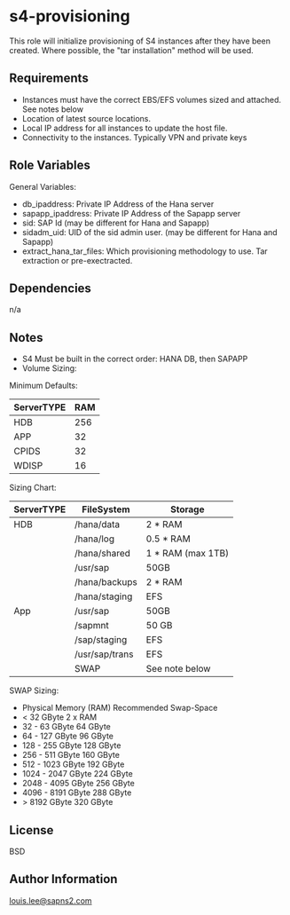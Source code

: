 s4-provisioning
================

This role will initialize provisioning of S4 instances after they have been created.  Where possible, the "tar installation" method will be used.

Requirements
------------

* Instances must have the correct EBS/EFS volumes sized and attached. See notes below
* Location of latest source locations.
* Local IP address for all instances to update the host file.
* Connectivity to the instances.  Typically VPN and private keys

Role Variables
--------------

General Variables:
* db_ipaddress: Private IP Address of the Hana server
* sapapp_ipaddress: Private IP Address of the Sapapp server
* sid: SAP Id (may be different for Hana and Sapapp)
* sidadm_uid: UID of the sid admin user. (may be different for Hana and Sapapp)
* extract_hana_tar_files: Which provisioning methodology to use.  Tar extraction or pre-exectracted.

Dependencies
------------
n/a

Notes
-----
* S4 Must be built in the correct order:  HANA DB, then SAPAPP
* Volume Sizing:

Minimum Defaults:

| ServerTYPE | RAM |
| ---------- | --- |
| HDB        | 256 |
| APP        | 32  |
| CPIDS      | 32  |
| WDISP      | 16  |

Sizing Chart:

| ServerTYPE | FileSystem     | Storage |
| ---------- | -------------- | ------- |
| HDB        | /hana/data     | 2 * RAM
||             /hana/log      | 0.5 * RAM
||             /hana/shared   | 1 * RAM (max 1TB)
||             /usr/sap       | 50GB
||             /hana/backups  | 2 * RAM
||             /hana/staging  | EFS
| App        | /usr/sap       | 50GB
||             /sapmnt        | 50 GB
||             /sap/staging   | EFS
||             /usr/sap/trans | EFS
||             SWAP           | See note below


SWAP Sizing:
* Physical Memory (RAM) Recommended Swap-Space
* \< 32 GByte 2 x RAM
* 32 - 63 GByte 64 GByte
* 64 - 127 GByte 96 GByte
* 128 - 255 GByte 128 GByte
* 256 - 511 GByte 160 GByte
* 512 - 1023 GByte 192 GByte
* 1024 - 2047 GByte 224 GByte
* 2048 - 4095 GByte 256 GByte
* 4096 - 8191 GByte 288 GByte
* \> 8192 GByte 320 GByte


License
-------

BSD

Author Information
------------------

louis.lee@sapns2.com
